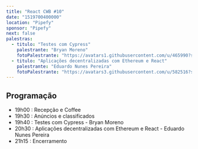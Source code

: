 ```yaml
---
title: "React CWB #10"
date: "1519700400000"
location: "Pipefy"
sponsor: "Pipefy"
next: false
palestras:
  - titulo: "Testes com Cypress"
    palestrante: "Bryan Moreno"
    fotoPalestrante: "https://avatars1.githubusercontent.com/u/465990?s=400&v=4"
  - titulo: "Aplicações decentralizadas com Ethereum e React"
    palestrante: "Eduardo Nunes Pereira"
    fotoPalestrante: "https://avatars3.githubusercontent.com/u/582516?s=400&v=4"
---
```


## Programação

- 19h00 : Recepção e Coffee
- 19h30 : Anúncios e classificados
- 19h40 : Testes com Cypress - Bryan Moreno
- 20h30 : Aplicações decentralizadas com Ethereum e React - Eduardo Nunes Pereira
- 21h15 : Encerramento
